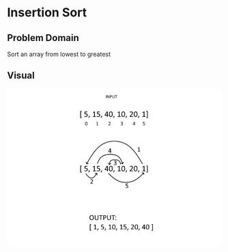 # Insertion Sort

## Problem Domain
Sort an array from lowest to greatest

## Visual

![UML](Screenshot_38.png)